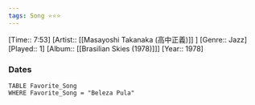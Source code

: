 ```yaml
---
tags: Song ⭐⭐⭐ 
---
```

[Time:: 7:53]
[Artist:: [[Masayoshi Takanaka (高中正義)]] ]
[Genre:: Jazz]
[Played:: 1]
[Album:: [[Brasilian Skies (1978)]]]
[Year:: 1978]
### Dates
````dataview
TABLE Favorite_Song
WHERE Favorite_Song = "Beleza Pula"
````